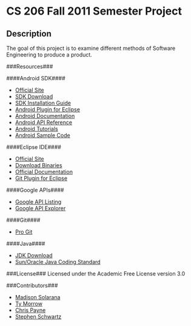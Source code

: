 CS 206 Fall 2011 Semester Project
=================================

Description
-----------
The goal of this project is to examine different methods of Software Engineering to produce a product.

###Resources###

####Android SDK####
* [Official Site](http://developer.android.com/index.html)
* [SDK Download](http://developer.android.com/sdk/index.html)
* [SDK Installation Guide](http://developer.android.com/sdk/installing.html)
* [Android Plugin for Eclipse](http://developer.android.com/sdk/eclipse-adt.html#installing)
* [Android Documentation](http://developer.android.com/guide/index.html)
* [Android API Reference](http://developer.android.com/reference/packages.html)
* [Android Tutorials](http://bit.ly/g8EPkR)
* [Android Sample Code](http://bit.ly/gOi0TD)

####Eclipse IDE####
* [Official Site](http://eclipse.org/)
* [Download Binaries](http://www.eclipse.org/downloads/)
* [Official Documentation](http://help.eclipse.org/indigo/index.jsp)
* [Git Plugin for Eclipse](http://eclipse.org/egit/)

####Google APIs####
* [Google API Listing](http://code.google.com/more/)
* [Google API Explorer](https://code.google.com/apis/explorer/)

####Git####
* [Pro Git](http://progit.org/)

####Java####
* [JDK Download](http://www.oracle.com/technetwork/java/javase/downloads/index.html)
* [Sun/Oracle Java Coding Standard](http://www.oracle.com/technetwork/java/codeconvtoc-136057.html)

###License###
Licensed under the Academic Free License version 3.0

###Contributors###

* [Madison Solarana](mailto:masz89@mail.mst.edu)
* [Ty Morrow](mailto:tyler.morrow@mst.edu)
* [Chris Payne](mailto:clpg24@mst.edu)
* [Stephen Schwartz](mailto:sasyv6@mail.mst.edu)
